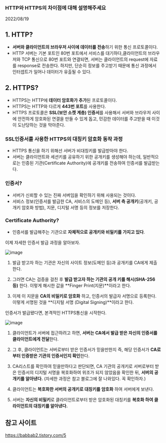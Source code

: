 ### HTTP와 HTTPS의 차이점에 대해 설명해주세요

2022/08/19

## 1. HTTP?

- **서버와 클라이언트의 브라우저 사이에 데이터를 전송**하기 위한 통신 프로토콜이다.
- HTTP 서버는 기본 포트인 80번 포트에서 서비스를 대기하다,클라이언트의 브라우저와 TCP 통신으로 80번 포트와 연결되면, 서버는 클라이언트의 request에 자료를 response로 전송한다. 하지만, 단순히 정보를 주고받기 때문에 통신 과정에서 인터셉트가 일어나 데이터가 유출될 수 있다.

## 2. HTTPS?

- HTTPS는 HTTP에 **데이터 암호화가 추가**된 프로토콜이다.
- HTTPS는 HTTP와 다르게 **443번 포트**를 사용한다.
- HTTPS 프로토콜은 **SSL(보안 소켓 계층) 인증서**를 사용해서 서버와 브라우저 사이에 안전하게 암호화된 연결을 만들 수 있게 돕고, 민감한 데이터를 주고받을 때 이것이 도난당하는 것을 막아준다.

### SSL인증서를 사용한 HTTPS의 대칭키 암호화 동작 과정

- HTTPS 통신을 하기 위해선 서버가 비대칭키를 발급받아야 한다.
- 서버는 클라이언트와 세션키를 공유하기 위한 공개키를 생성해야 하는데, 일반적으로는 인증된 기관(Certificate Authority)에 공개키를 전송하여 인증서를 발급받는다.

### 인증서?

- 서버가 신뢰할 수 있는 진짜 서버임을 확인하기 위해 사용되는 것이다.
- 서비스 정보(인증서를 발급한 CA, 서비스의 도메인 등), **서버 측 공개키**(공개키, 공개키 암호화 방법), 지문, 디지털 서명 등의 정보를 저장한다.

### Certificate Authority?

- 인증서를 발급해주는 기관으로 **자체적으로 공개키와 비밀키를 가지고 있다**.

이제 자세한 인증서 발급 과정을 알아보자.

![image](https://user-images.githubusercontent.com/76507701/185563770-f195d411-6acf-4d8b-ab91-d0d7c484b3a1.png)

1. 발급 받고자 하는 기관은 자신의 사이트 정보(도메인 등)과 공개키를 CA에게 제출한다.

2. 그러면 CA는 검증을 걸친 후 **발급 받고자 하는 기관의 공개 키를 해시(SHA-256 등)** 한다. 이렇게 해시한 값을 **Finger Print(지문)**이라고 한다.

3. 이제 이 지문을 **CA의 비밀키로 암호화** 하고, 인증서의 발급자 서명으로 등록한다. 이렇게 서명된 것을 **디지털 서명 (Digital Signing)**이라고 한다.

인증서가 발급됐다면, 본격적인 HTTPS통신을 시작한다.

![image](https://user-images.githubusercontent.com/76507701/185569270-f2002ce3-54b0-458e-a8e4-6f7a96b96cc5.png)

1. 클라이언트가 서버에 접근하려고 하면, **서버는 CA에서 발급 받은 자신의 인증서를 클라이언트에게 전달**한다.

2. 그 후, 클라이언트는 서버로부터 받은 인증서가 믿을만한지 즉, 해당 인증서가 **CA로부터 인증받은 기관의 인증서인지 확인**한다.

3. CA리스트를 확인하여 믿을만하다고 판단되면, CA 기관의 공개키로 서버로부터 받은 인증서의 디지털 서명을 복호화하여 위조가 되지 않았음을 확인한 뒤, **서버의 공개키를 알아낸다.** (자세한 과정은 참고 블로그에 잘 나와있다. 꼭 확인하자.)

4. 클라이언트는 **복호화한 서버의 공개키로 대칭키를 암호화** 하여 서버에게 보낸다.

5. 서버는 **자신의 비밀키**로 클라이언트로부터 받은 암호화된 대칭키를 **복호화 하여 클라이언트의 대칭키를 알아낸다.**

## 참고 사이트

https://babbab2.tistory.com/5
